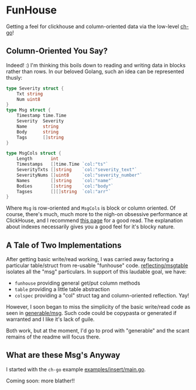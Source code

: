 
# FunHouse

Getting a feel for clickhouse and column-oriented data via the low-level [ch-go](https://github.com/ClickHouse/ch-go)!

## Column-Oriented You Say?

Indeed! :)
I'm thinking this boils down to reading and writing data in blocks rather than rows.
In our beloved Golang, such an idea can be represented thusly:

```go
type Severity struct {
	Txt string
	Num uint8
}
type Msg struct {
	Timestamp time.Time
	Severity  Severity
	Name      string
	Body      string
	Tags      []string
}

type MsgCols struct {
	Length       int
	Timestamps   []time.Time `col:"ts"`
	SeverityTxts []string    `col:"severity_text"`
	SeverityNums []uint8     `col:"severity_number"`
	Names        []string    `col:"name"`
	Bodies       []string    `col:"body"`
	Tagses       [][]string  `col:"arr"`
}
```

Where `Msg` is row-oriented and `MsgCols` is block or column oriented.
Of course, there's much, much more to the nigh-on obsessive performance at ClickHouse, and I recommend [this page](https://clickhouse.com/docs/en/optimize/sparse-primary-indexes) for a good read.
The explanation about indexes necessarily gives you a good feel for it's blocky nature.

## A Tale of Two Implementations

After getting basic write/read working, I was carried away factoring a particular table/struct from re-usable "funhouse" code.
[reflecting/msgtable](https://github.com/clarktrimble/funhouse/blob/main/examples/reflecting/msgtable/msgtable.go) isolates all the "msg" particulars.  In support of this laudable goal, we have:
 - `funhouse` providing general get/put column methods
 - `table` providing a little table abstraction
 - `colspec` providing a "col" struct tag and column-oriented reflection.
Yay!

However, I soon began to miss the simplicity of the basic write/read code as seen in [generable/msg](https://github.com/clarktrimble/funhouse/blob/main/examples/generable/msg/msg.go).  Such code could be copypasta or generated if warranted and I like it's lack of guile.

Both work, but at the moment, I'd go to prod with "generable" and the scant remains of the readme will focus there.

## What are these Msg's Anyway

I started with the `ch-go` example [examples/insert/main.go](https://github.com/ClickHouse/ch-go/blob/main/examples/insert/main.go).






Coming soon: more blather!!
